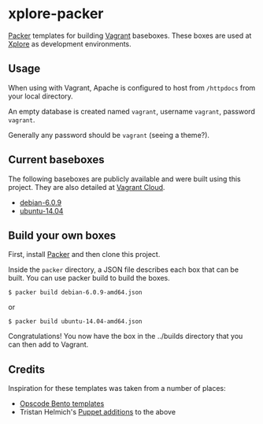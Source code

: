 # xplore-packer

[Packer](http://www.packer.io/) templates for building [Vagrant](http://www.vagrantup.com/) baseboxes.
These boxes are used at [Xplore](http://www.xplore.net) as development environments.

## Usage

When using with Vagrant, Apache is configured to host from `/httpdocs` from your local directory.

An empty database is created named `vagrant`, username `vagrant`, password `vagrant`.

Generally any password should be `vagrant` (seeing a theme?).

## Current baseboxes

The following baseboxes are publicly available and were built using this project.
They are also detailed at [Vagrant Cloud](https://vagrantcloud.com/xplore).

- [debian-6.0.9](https://vagrantcloud.com/xplore/debian-6.0.9)
- [ubuntu-14.04](https://vagrantcloud.com/xplore/debian-6.0.9)

## Build your own boxes

First, install [Packer](http://www.packer.io/) and then clone this project.

Inside the `packer` directory, a JSON file describes each box that can be built. You can use packer build to build the boxes.

`$ packer build debian-6.0.9-amd64.json`

or

`$ packer build ubuntu-14.04-amd64.json`

Congratulations! You now have the box in the ../builds directory that you can then add to Vagrant.

## Credits

Inspiration for these templates was taken from a number of places:

- [Opscode Bento templates](https://github.com/opscode/bento)
- Tristan Helmich's [Puppet additions](https://github.com/fadenb/bento/tree/puppet_clean) to the above
